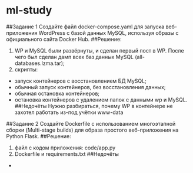 # ml-study
##Задание 1
Создайте файл docker-compose.yaml для запуска веб-приложения WordPress с базой данных MySQL, используя образы с официального сайта Docker Hub.
##Решение:
1. WP и MySQL были развёрнуты, и сделан первый пост в WP. После чего был сделан дамп всех баз данных MySQL (all-databases.lzma.tar);
2. скрипты:
 - запуск контейнеров с восстановлением БД MySQL;
 - обычный запуск контейнеров, без восстановления данных;
 - обычная остановка контейнеров;
 - остановка контейнеров с удалением папок с данными wp и MySQL.
##Недочёты
Нужно разбираться, почему WP в контейнере не захотел работать из-под учётки www-data

##Задание 2
Создайте Dockerfile с использованием многоэтапной сборки (Multi-stage builds) для образа простого веб-приложения на Python Flask.
##Решение:
1. файл с кодом приложения: code/app.py
2. Dockerfile и requirements.txt
##Недочёты
-
